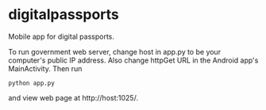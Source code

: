 # digitalpassports
Mobile app for digital passports.

To run government web server, change host in app.py to be your computer's public IP address. Also change httpGet URL in the Android app's MainActivity. Then run

```python app.py```

and view web page at http://host:1025/.
